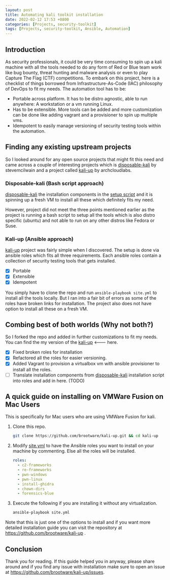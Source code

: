 ```yaml
---
layout: post
title: Automating kali toolkit installation
date: 2022-02-12 17:53 +0800
categories: [Projects, security-toolkit]
tags: [Projects, security-toolkit, Ansible, Automation]
---
```

## Introduction

As security professionals, it could be very time consuming to spin up a kali machine with all the tools needed to do any form of Red or Blue team work like bug bounty, threat hunting and malware analysis or even to play Capture The Flag (CTF) competitions. To embark on this project, here is a checklist of things borrowed from Infrastructure-As-Code (IAC) philosophy of DevOps to fit my needs. The automation tool has to be:

- Portable across platform. It has to be distro agnostic, able to run anywhere: A workstation or a vm running Linux. 
- Has to be extensible. More tools can be added and more customization can be done like adding vagrant and a provisioner to spin up multiple vms.
- Idempotent to easily manage versioning of security testing tools within the automation.

## Finding any existing upstream projects

So I looked around for any open source projects that might fit this need and came across a couple of interesting projects which is [disposable-kali](https://github.com/stevemcilwain/Disposable-Kali) by stevemcilwain and a project called [kali-up](https://github.com/archcloudlabs/kali-up) by archcloudlabs. 

### Disposable-kali (Bash script approach)

[disposable-kali](https://github.com/stevemcilwain/Disposable-Kali) the installation components in the [setup script](https://github.com/stevemcilwain/Disposable-Kali/blob/master/scripts/setup.sh) and it is spinning up a fresh VM to install all these which definitely fits my need.

However, project did not meet the three points mentioned earlier as the project is running a bash script to setup all the tools which is also distro specific (ubuntu) and not able to run on any other distros like Fedora or Suse.

### Kali-up (Ansible approach)

[kali-up](https://github.com/archcloudlabs/kali-up) project was fairly simple when I discovered. The setup is done via ansible roles which fits all three requirements. Each ansible roles contain a collection of security testing tools that gets installed.

- [x] Portable
- [x] Extensible
- [x] Idempotent

You simply have to clone the repo and run `ansible-playbook site.yml` to install all the tools locally. But I ran into a fair bit of errors as some of the roles have broken links for installation. The project also does not have option to install all these on a fresh VM.

## Combing best of both worlds (Why not both?)

So I forked the repo and added in further customizations to fit my needs. You can find the my version of the [kali-up](https://github.com/brootware/kali-up) <--- here.

- [x] Fixed broken roles for installation
- [x] Refactored all the roles for easier versioning.
- [x] Added Vagrant to provision a virtualbox vm with ansible provisioner to install all the roles.
- [ ] Translate installation components from [disposable-kali](https://github.com/stevemcilwain/Disposable-Kali) installation script into roles and add in here. (TODO)

## A quick guide on installing on VMWare Fusion on Mac Users

This is specifically for Mac users who are using VMWare Fusion for kali.

1. Clone this repo.

   ```bash
   git clone https://github.com/brootware/kali-up.git && cd kali-up
   ```

2. Modify [site.yml](./site.yml) to have the Ansible roles you want to install on your machine by commenting. Else all the roles will be installed.

   ```yaml
   roles:
     - c2-frameworks
     - re-frameworks
     - pwn-windows
     - pwn-linux
     - install-ghidra
     - chown-dirs
     - forensics-blue
   ```

3. Execute the following if you are installing it without any virtualization.

   ```bash
   ansible-playbook site.yml
   ```

Note that this is just one of the options to install and if you want more detailed installation guide you can visit the repository at <https://github.com/brootware/kali-up> .

## Conclusion

Thank you for reading. If this guide helped you in anyway, please share around and if you find any issue with installation make sure to open an issue at <https://github.com/brootware/kali-up/issues>.
